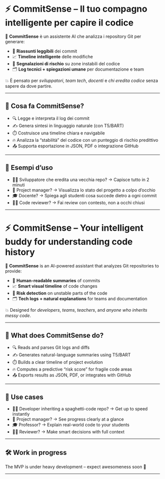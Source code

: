 # ⚡️ CommitSense – Il tuo compagno intelligente per capire il codice

🎯 **CommitSense** è un assistente AI che analizza i repository Git per generare:
- 🧠 **Riassunti leggibili** dei commit
- 📈 **Timeline intelligente** delle modifiche
- 🚨 **Segnalazioni di rischio** su zone instabili del codice
- 🗂️ **Log tecnici + spiegazioni umane** per documentazione e team

💥 È pensato per *sviluppatori*, *team tech*, *docenti* e *chi eredita codice* senza sapere da dove partire.

---

## 🔧 Cosa fa CommitSense?
- 🔍 Legge e interpreta il log dei commit
- ✍️ Genera sintesi in linguaggio naturale (con T5/BART)
- ⏱️ Costruisce una timeline chiara e navigabile
- 🔥 Analizza la “stabilità” del codice con un punteggio di rischio predittivo
- 📤 Supporta esportazione in JSON, PDF o integrazione GitHub

---

## 🚀 Esempi d’uso
- 🧑‍💻 Sviluppatore che eredita una vecchia repo? → Capisce tutto in 2 minuti
- 🏢 Project manager? → Visualizza lo stato del progetto a colpo d’occhio
- 🎓 Docente? → Spiega agli studenti cosa succede dietro a ogni commit
- 🕵️‍♂️ Code reviewer? → Fai review con contesto, non a occhi chiusi

---

# ⚡️ CommitSense – Your intelligent buddy for understanding code history

🎯 **CommitSense** is an AI-powered assistant that analyzes Git repositories to provide:
- 🧠 **Human-readable summaries** of commits
- 📈 **Smart visual timeline** of code changes
- 🚨 **Risk detection** on unstable parts of the code
- 🗂️ **Tech logs + natural explanations** for teams and documentation

💥 Designed for *developers*, *teams*, *teachers*, and *anyone who inherits messy code*.

---

## 🔧 What does CommitSense do?
- 🔍 Reads and parses Git logs and diffs
- ✍️ Generates natural-language summaries using T5/BART
- ⏱️ Builds a clear timeline of project evolution
- 🔥 Computes a predictive “risk score” for fragile code areas
- 📤 Exports results as JSON, PDF, or integrates with GitHub

---

## 🚀 Use cases
- 🧑‍💻 Developer inheriting a spaghetti-code repo? → Get up to speed instantly
- 🏢 Project manager? → See progress clearly at a glance
- 🎓 Professor? → Explain real-world code to your students
- 🕵️‍♂️ Reviewer? → Make smart decisions with full context

---

## 🛠️ Work in progress
The MVP is under heavy development – expect awesomeness soon 🚧

---
